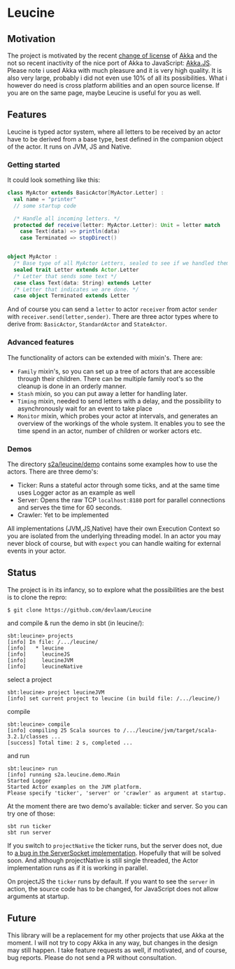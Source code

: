 # Leucine

## Motivation

The project is motivated by the recent [change of license](https://www.lightbend.com/akka/license-faq) of [Akka](https://akka.io) and the
not so recent inactivity of the nice port of Akka to JavaScript: [Akka.JS](https://github.com/akka-js/akka.js).
Please note i used Akka with much pleasure and it is very high quality. It is also very large, probably i did not even use 10% of all its
possibilities. What i however do need  is cross platform abilities and an open source license. If you are on the same page, maybe
Leucine is useful for you as well.


## Features
Leucine is typed actor system, where all letters to be received by an actor have to
be derived from a base type, best defined in the companion object of the actor.
It runs on JVM, JS and Native.

### Getting started
It could look something like this:
```Scala
class MyActor extends BasicActor[MyActor.Letter] :
  val name = "printer"
  // some startup code

  /* Handle all incoming letters. */
  protected def receive(letter: MyActor.Letter): Unit = letter match
    case Text(data) => println(data)
    case Terminated => stopDirect()


object MyActor :
  /* Base type of all MyActor Letters, sealed to see if we handled them all. */
  sealed trait Letter extends Actor.Letter
  /* Letter that sends some text */
  case class Text(data: String) extends Letter
  /* Letter that indicates we are done. */
  case object Terminated extends Letter
```
And of course you can send a `letter` to actor `receiver` from actor `sender` with `receiver.send(letter,sender)`.
There are three actor types where to derive from: `BasicActor`, `StandardActor` and `StateActor`.

### Advanced features
The functionality of actors can be extended with mixin's. There are:
* `Family` mixin's, so you can set up a tree of actors that are accessible through their children. There can be multiple family root's so the cleanup is done in an orderly manner.
* `Stash` mixin, so you can put away a letter for handling later.
* `Timing` mixin, needed to send letters with a delay, and the possibility to asynchronously wait for an event to take place
* `Monitor` mixin, which probes your actor at intervals, and generates an overview of the workings of the whole system. It enables you to see the time spend in an actor, number of children or worker actors etc.

### Demos

The directory [s2a/leucine/demo](https://github.com/devlaam/Leucine/tree/master/shared/src/main/scala/s2a/leucine/demo) contains some examples how to use the actors.
There are three demo's:
* Ticker: Runs a stateful actor through some ticks, and at the same time uses Logger actor as an example as well
* Server: Opens the raw TCP `localhost:8180` port for parallel connections and serves the time for 60 seconds.
* Crawler: Yet to be implemented

All implementations (JVM,JS,Native) have their own Execution Context so you are isolated from the underlying threading model.
In an actor you may never block of course, but with `expect` you can handle waiting for external events in your actor.

## Status

The project is in its infancy, so to explore what the possibilities are the best is to clone the repro:
```
$ git clone https://github.com/devlaam/Leucine
```
and compile & run the demo in sbt (in leucine/):
```
sbt:leucine> projects
[info] In file: /.../leucine/
[info]   * leucine
[info]     leucineJS
[info]     leucineJVM
[info]     leucineNative
```
select a project
```
sbt:leucine> project leucineJVM
[info] set current project to leucine (in build file: /.../leucine/)
```
compile
```
sbt:leucine> compile
[info] compiling 25 Scala sources to /.../leucine/jvm/target/scala-3.2.1/classes ...
[success] Total time: 2 s, completed ...
```
and run
```
sbt:leucine> run
[info] running s2a.leucine.demo.Main
Started Logger
Started Actor examples on the JVM platform.
Please specify 'ticker', 'server' or 'crawler' as argument at startup.
```
At the moment there are two demo's available: ticker and server. So you can try one of those:
```
sbt run ticker
sbt run server
```

If you switch to `projectNative` the ticker runs, but the server does not, due to
[a bug in the ServerSocket implementation](https://github.com/scala-native/scala-native/issues/3131).
Hopefully that will be solved soon.
And although projectNative is still single threaded, the Actor implementation runs as if it is working in parallel.

On projectJS the `ticker` runs by default. If you want to see the `server` in action, the source code has to be
changed, for JavaScript does not allow arguments at startup.

## Future
This library will be a replacement for my other projects that use Akka at the moment. I will not try
to copy Akka in any way, but changes in the design may still happen. I take feature requests as well, if
motivated, and of course, bug reports. Please do not send a PR without consultation.


